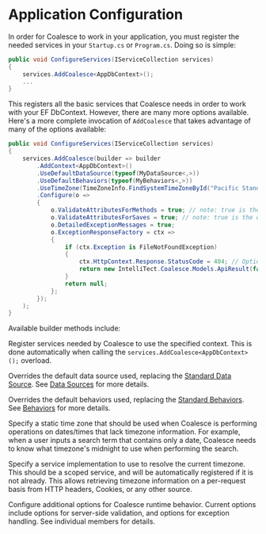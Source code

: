 # Application Configuration


In order for Coalesce to work in your application, you must register the needed services in your `Startup.cs` or `Program.cs`. Doing so is simple:

``` c#
public void ConfigureServices(IServiceCollection services)
{
    services.AddCoalesce<AppDbContext>();
    ...
}
```

This registers all the basic services that Coalesce needs in order to work with your EF DbContext. However, there are many more options available. Here's a more complete invocation of `AddCoalesce` that takes advantage of many of the options available:

``` c#
public void ConfigureServices(IServiceCollection services)
{
    services.AddCoalesce(builder => builder
        .AddContext<AppDbContext>()
        .UseDefaultDataSource(typeof(MyDataSource<,>))
        .UseDefaultBehaviors(typeof(MyBehaviors<,>))
        .UseTimeZone(TimeZoneInfo.FindSystemTimeZoneById("Pacific Standard Time"))
        .Configure(o =>
        {
            o.ValidateAttributesForMethods = true; // note: true is the default
            o.ValidateAttributesForSaves = true; // note: true is the default
            o.DetailedExceptionMessages = true;
            o.ExceptionResponseFactory = ctx =>
            {
                if (ctx.Exception is FileNotFoundException)
                {
                    ctx.HttpContext.Response.StatusCode = 404; // Optional - set a specific response code.
                    return new IntelliTect.Coalesce.Models.ApiResult(false, "File not found");
                }
                return null;
            };
        });
    );
}
```

Available builder methods include:

<Prop def="public Builder AddContext<TDbContext>()" />

Register services needed by Coalesce to use the specified context. This is done automatically when calling the `services.AddCoalesce<AppDbContext>();` overload.

<Prop def="public Builder UseDefaultDataSource(Type dataSource)" />

Overrides the default data source used, replacing the [Standard Data Source](/modeling/model-components/data-sources.md#standard-data-source). See [Data Sources](/modeling/model-components/data-sources.md) for more details.

<Prop def="public Builder UseDefaultBehaviors(Type behaviors)" />

Overrides the default behaviors used, replacing the [Standard Behaviors](/modeling/model-components/behaviors.md#standard-behaviors). See [Behaviors](/modeling/model-components/behaviors.md) for more details.

<Prop def="public Builder UseTimeZone(TimeZoneInfo timeZone)" />

Specify a static time zone that should be used when Coalesce is performing operations on dates/times that lack timezone information. For example, when a user inputs a search term that contains only a date, Coalesce needs to know what timezone's midnight to use when performing the search.

<Prop def="public Builder UseTimeZone<ITimeZoneResolver>()" />

Specify a service implementation to use to resolve the current timezone. This should be a scoped service, and will be automatically registered if it is not already. This allows retrieving timezone information on a per-request basis from HTTP headers, Cookies, or any other source.

<Prop def="public Builder Configure(Action<CoalesceOptions> setupAction)" />

Configure additional options for Coalesce runtime behavior. Current options include options for server-side validation, and options for exception handling. See individual members for details.


